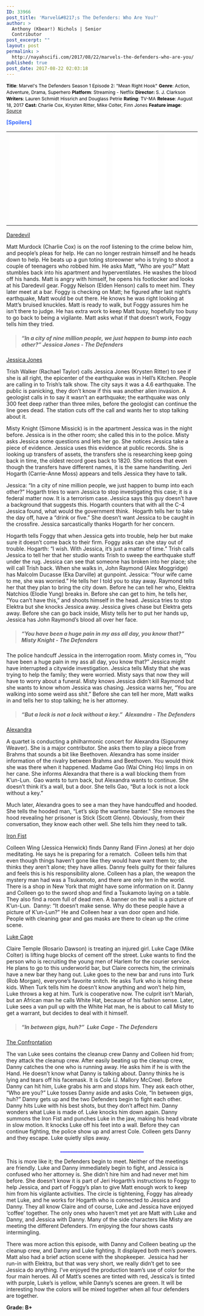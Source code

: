 ```yaml
---
ID: 33966
post_title: 'Marvel&#8217;s The Defenders: Who Are You?'
author: >
  Anthony (Kbear!) Nichols | Senior
  Contributor
post_excerpt: ""
layout: post
permalink: >
  http://nayahscifi.com/2017/08/22/marvels-the-defenders-who-are-you/
published: true
post_date: 2017-08-22 02:03:18
---
```

<span style="font-size: 12px; color: #000000;"><strong>Title</strong>: Marvel's The Defenders Season 1 Episode 2: "Mean Right Hook"</span>
<span style="font-size: 12px; color: #000000;"> <strong>Genre</strong>: Action, Adventure, Drama, Superhero</span>
<span style="font-size: 12px; color: #000000;"> <strong>Platform</strong>: Streaming - Netflix</span>
<span style="font-size: 12px; color: #000000;"> <strong>Director: </strong>S. J. Clarkson</span>
<span style="font-size: 12px; color: #000000;"> <strong>Writers</strong>: Lauren Schmidt Hissrich and Douglass Petrie</span>
<span style="font-size: 12px; color: #000000;"> <strong>Rating</strong>: TV-MA</span>
<span style="font-size: 12px; color: #000000;"> <strong>Release</strong>: August 18, 2017</span>
<span style="font-size: 12px; color: #000000;"> <strong>Cast: </strong>Charlie Cox, Krysten Ritter, Mike Colter, Finn Jones</span>
<span style="font-size: 12px; color: #000000;"> <strong>Feature image</strong>: <a href="https://ewedit.files.wordpress.com/2017/08/221_gt_102_unit_01268r.jpg?w=2000">Source</a></span>

<strong><span style="color: #3366ff;">[Spoilers]</span></strong>
<table>
<tbody>
<tr>
<td><iframe style="width: 120px; height: 240px;" src="//ws-na.amazon-adsystem.com/widgets/q?ServiceVersion=20070822&amp;OneJS=1&amp;Operation=GetAdHtml&amp;MarketPlace=US&amp;source=ss&amp;ref=as_ss_li_til&amp;ad_type=product_link&amp;tracking_id=nayah099-20&amp;marketplace=amazon&amp;region=US&amp;placement=B01LXDYRYO&amp;asins=B01LXDYRYO&amp;linkId=68897afc60ad2e8924750f0420eda9ee&amp;show_border=true&amp;link_opens_in_new_window=true" width="300" height="150" frameborder="0" marginwidth="0" marginheight="0" scrolling="no"></iframe></td>
<td><iframe style="width: 120px; height: 240px;" src="//ws-na.amazon-adsystem.com/widgets/q?ServiceVersion=20070822&amp;OneJS=1&amp;Operation=GetAdHtml&amp;MarketPlace=US&amp;source=ss&amp;ref=as_ss_li_til&amp;ad_type=product_link&amp;tracking_id=nayah099-20&amp;marketplace=amazon&amp;region=US&amp;placement=B06XRLR1XR&amp;asins=B06XRLR1XR&amp;linkId=170899ef5894d32ab056cf9a3d6280fb&amp;show_border=true&amp;link_opens_in_new_window=true" width="300" height="150" frameborder="0" marginwidth="0" marginheight="0" scrolling="no"></iframe></td>
<td><iframe style="width: 120px; height: 240px;" src="//ws-na.amazon-adsystem.com/widgets/q?ServiceVersion=20070822&amp;OneJS=1&amp;Operation=GetAdHtml&amp;MarketPlace=US&amp;source=ss&amp;ref=as_ss_li_til&amp;ad_type=product_link&amp;tracking_id=nayah099-20&amp;marketplace=amazon&amp;region=US&amp;placement=B01HQ0C23O&amp;asins=B01HQ0C23O&amp;linkId=fbe7451b4189eeb5db78daa25c2499c3&amp;show_border=true&amp;link_opens_in_new_window=true" width="300" height="150" frameborder="0" marginwidth="0" marginheight="0" scrolling="no"></iframe></td>
<td><iframe style="width: 120px; height: 240px;" src="//ws-na.amazon-adsystem.com/widgets/q?ServiceVersion=20070822&amp;OneJS=1&amp;Operation=GetAdHtml&amp;MarketPlace=US&amp;source=ss&amp;ref=as_ss_li_til&amp;ad_type=product_link&amp;tracking_id=nayah099-20&amp;marketplace=amazon&amp;region=US&amp;placement=B074MK8DB4&amp;asins=B074MK8DB4&amp;linkId=f3a7a31f5140add0f84a31b36a1a3814&amp;show_border=true&amp;link_opens_in_new_window=true" width="300" height="150" frameborder="0" marginwidth="0" marginheight="0" scrolling="no"></iframe></td>
</tr>
</tbody>
</table>
<u>Daredevil</u>

Matt Murdock (Charlie Cox) is on the roof listening to the crime below him, and people’s pleas for help. He can no longer restrain himself and he heads down to help. He beats up a gun toting storeowner who is trying to shoot a couple of teenagers who robbed him. He asks Matt, “Who are you?” Matt stumbles back into his apartment and hyperventilates. He washes the blood off his hands. Matt is angry with himself, he opens his footlocker and looks at his Daredevil gear. Foggy Nelson (Elden Henson) calls to meet him. They later meet at a bar. Foggy is checking on Matt; he figured after last night’s earthquake, Matt would be out there. He knows he was right looking at Matt’s bruised knuckles. Matt is ready to walk, but Foggy assures him he isn’t there to judge. He has extra work to keep Matt busy, hopefully too busy to go back to being a vigilante. Matt asks what if that doesn’t work, Foggy tells him they tried.
<blockquote>
<h5><strong>“In a city of nine million people, we just happen to bump into each other?” Jessica Jones - The Defenders</strong></h5>
</blockquote>
<u>Jessica Jones </u>

Trish Walker (Rachael Taylor) calls Jessica Jones (Krysten Ritter) to see if she is all right, the epicenter of the earthquake was in Hell’s Kitchen. People are calling in to Trish’s talk show. The city says it was a 4.6 earthquake. The public is panicking, they don’t know if this was another alien invasion. A geologist calls in to say it wasn’t an earthquake; the earthquake was only 300 feet deep rather than three miles, before the geologist can continue the line goes dead. The station cuts off the call and wants her to stop talking about it.

Misty Knight (Simone Missick) is in the apartment Jessica was in the night before. Jessica is in the other room; she called this in to the police. Misty asks Jessica some questions and lets her go. She notices Jessica take a piece of evidence. Jessica uses this evidence at public records. She is looking up transfers of assets, the transfers she is researching keep going back in time, the oldest record goes back to 1820. She notices that even though the transfers have different names, it is the same handwriting. Jeri Hogarth (Carrie-Anne Moss) appears and tells Jessica they have to talk.

Jessica: “In a city of nine million people, we just happen to bump into each other?” Hogarth tries to warn Jessica to stop investigating this case; it is a federal matter now. It is a terrorism case. Jessica says this guy doesn’t have a background that suggests this. Hogarth counters that with all the C-4 Jessica found, what would the government think.  Hogarth tells her to take the day off, have a “drink or five.” She doesn’t want Jessica to be caught in the crossfire. Jessica sarcastically thanks Hogarth for her concern.

Hogarth tells Foggy that when Jessica gets into trouble, help her but make sure it doesn’t come back to their firm. Foggy asks can she stay out of trouble. Hogarth: “I wish. With Jessica, it’s just a matter of time.” Trish calls Jessica to tell her that her studio wants Trish to sweep the earthquake stuff under the rug. Jessica can see that someone has broken into her place; she will call Trish back. When she walks in, John Raymond (Alex Moggridge) has Malcolm Ducasse (Eka Darville) at gunpoint. Jessica: “Your wife came to me, she was worried.” He tells her I told you to stay away. Raymond tells her that they plan to bring the city down. Before he can tell her who, Elektra Natchios (Elodie Yung) breaks in. Before she can get to him, he tells her, “You can’t have this,” and shoots himself in the head. Jessica tries to stop Elektra but she knocks Jessica away. Jessica gives chase but Elektra gets away. Before she can go back inside, Misty tells her to put her hands up, Jessica has John Raymond’s blood all over her face.
<blockquote>
<h5>“<strong>You have been a huge pain in my ass all day, you know that?” Misty Knight - The Defenders</strong></h5>
</blockquote>
The police handcuff Jessica in the interrogation room. Misty comes in, “You have been a huge pain in my ass all day, you know that?” Jessica might have interrupted a citywide investigation. Jessica tells Misty that she was trying to help the family; they were worried. Misty says that now they will have to worry about a funeral. Misty knows Jessica didn’t kill Raymond but she wants to know whom Jessica was chasing. Jessica warns her, “You are walking into some weird ass shit.” Before she can tell her more, Matt walks in and tells her to stop talking; he is her attorney.
<blockquote>
<h5><strong>“But a lock is not a lock without a key.”  Alexandra - The Defenders</strong></h5>
</blockquote>
<u>Alexandra</u>

A quartet is conducting a philharmonic concert for Alexandra (Sigourney Weaver). She is a major contributor. She asks them to play a piece from Brahms that sounds a bit like Beethoven. Alexandra has some insider information of the rivalry between Brahms and Beethoven. You would think she was there when it happened. Madame Gao (Wai Ching Ho) limps in on her cane. She informs Alexandra that there is a wall blocking them from K’un-Lun.  Gao wants to turn back, but Alexandra wants to continue. She doesn’t think it’s a wall, but a door. She tells Gao, “But a lock is not a lock without a key.”

Much later, Alexandra goes to see a man they have handcuffed and hooded. She tells the hooded man, “Let’s skip the wartime banter.” She removes the hood revealing her prisoner is Stick (Scott Glenn). Obviously, from their conversation, they know each other well. She tells him they need to talk.

<u>Iron Fist</u>

Colleen Wing (Jessica Henwick) finds Danny Rand (Finn Jones) at her dojo meditating. He says he is preparing for a rematch.  Colleen tells him that even though things haven’t gone like they would have want them to; she thinks they aren’t alone; they have allies. Danny feels guilty for their failures and feels this is his responsibility alone. Colleen has a plan, the weapon the mystery man had was a Tsukamoto, and there are only ten in the world. There is a shop in New York that might have some information on it. Danny and Colleen go to the sword shop and find a Tsukamoto laying on a table. They also find a room full of dead men. A banner on the wall is a picture of K’un-Lun.  Danny: “It doesn’t make sense. Why do these people have a picture of K’un-Lun?” He and Colleen hear a van door open and hide. People with cleaning gear and gas masks are there to clean up the crime scene.

<u>Luke Cage</u>

Claire Temple (Rosario Dawson) is treating an injured girl. Luke Cage (Mike Colter) is lifting huge blocks of cement off the street. Luke wants to find the person who is recruiting the young men of Harlem for the courier service. He plans to go to this underworld bar, but Claire corrects him, the criminals have a new bar they hang out. Luke goes to the new bar and runs into Turk (Rob Morgan), everyone’s favorite snitch. He asks Turk who is hiring these kids. When Turk tells him he doesn’t know anything and won’t help him, Luke throws a keg at him. Turk is cooperative now. The culprit isn’t Mariah, but an African man he calls White Hat, because of his fashion sense. Later, Luke sees a van pull up with the White Hat man, he is about to call Misty to get a warrant, but decides to deal with it himself.
<blockquote>
<h5><strong>“In between gigs, huh?”  Luke Cage - The Defenders</strong></h5>
</blockquote>
<u>The Confrontation</u>

The van Luke sees contains the cleanup crew Danny and Colleen hid from; they attack the cleanup crew. After easily beating up the cleanup crew, Danny catches the one who is running away. He asks him if he is with the Hand. He doesn’t know what Danny is talking about. Danny thinks he is lying and tears off his facemask. It is Cole (J. Mallory McCree). Before Danny can hit him, Luke grabs his arm and stops him. They ask each other, “Who are you?” Luke tosses Danny aside and asks Cole, “In between gigs, huh?” Danny gets up and the two Defenders begin to fight each other. Danny hits Luke with his best shots, but they don’t affect him. Danny wonders what Luke is made of. Luke knocks him down again. Danny summons the Iron Fist and punches Luke in the jaw, making his head vibrate in slow motion. It knocks Luke off his feet into a wall. Before they can continue fighting, the police show up and arrest Cole. Colleen gets Danny and they escape. Luke quietly slips away.
<p style="text-align: center;"><span style="color: #0000ff;"><strong>_________________________________</strong></span></p>
This is more like it; the Defenders begin to meet. Neither of the meetings are friendly. Luke and Danny immediately begin to fight, and Jessica is confused who her attorney is. She didn’t hire him and had never met him before. She doesn’t know it is part of Jeri Hogarth’s instructions to Foggy to help Jessica, and part of Foggy’s plan to give Matt enough work to keep him from his vigilante activities. The circle is tightening, Foggy has already met Luke, and he works for Hogarth who is connected to Jessica and Danny. They all know Claire and of course, Luke and Jessica have enjoyed ‘coffee’ together. The only ones who haven’t met yet are Matt with Luke and Danny, and Jessica with Danny. Many of the side characters like Misty are meeting the different Defenders. I’m enjoying the four shows casts intermingling.

There was more action this episode, with Danny and Colleen beating up the cleanup crew, and Danny and Luke fighting. It displayed both men’s powers. Matt also had a brief action scene with the shopkeeper.  Jessica had her run-in with Elektra, but that was very short, we really didn’t get to see Jessica do anything. I’ve enjoyed the production team’s use of color for the four main heroes. All of Matt’s scenes are tinted with red, Jessica’s is tinted with purple, Luke’s is yellow, while Danny’s scenes are green. It will be interesting how the colors will be mixed together when all four defenders are together.

<strong>Grade: B+</strong>